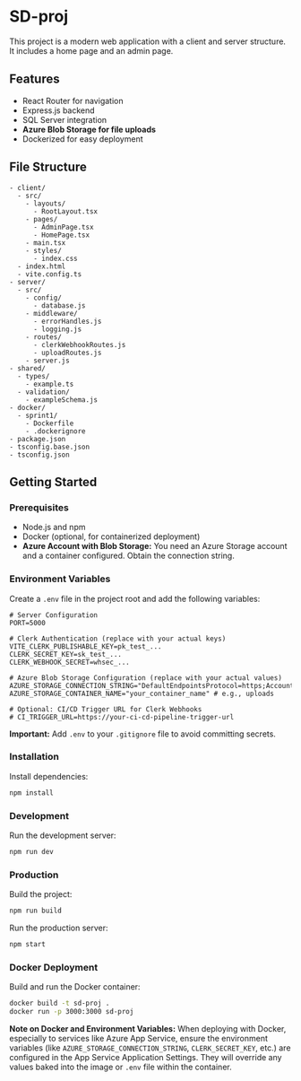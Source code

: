 # SD-proj

This project is a modern web application with a client and server structure. It includes a home page and an admin page.

## Features

- React Router for navigation
- Express.js backend
- SQL Server integration
- **Azure Blob Storage for file uploads**
- Dockerized for easy deployment

## File Structure

```
- client/
  - src/
    - layouts/
      - RootLayout.tsx
    - pages/
      - AdminPage.tsx
      - HomePage.tsx
    - main.tsx
    - styles/
      - index.css
  - index.html
  - vite.config.ts
- server/
  - src/
    - config/
      - database.js
    - middleware/
      - errorHandles.js
      - logging.js
    - routes/
      - clerkWebhookRoutes.js
      - uploadRoutes.js
    - server.js
- shared/
  - types/
    - example.ts
  - validation/
    - exampleSchema.js
- docker/
  - sprint1/
    - Dockerfile
    - .dockerignore
- package.json
- tsconfig.base.json
- tsconfig.json
```

## Getting Started

### Prerequisites

- Node.js and npm
- Docker (optional, for containerized deployment)
- **Azure Account with Blob Storage:** You need an Azure Storage account and a container configured. Obtain the connection string.

### Environment Variables

Create a `.env` file in the project root and add the following variables:

```dotenv
# Server Configuration
PORT=5000

# Clerk Authentication (replace with your actual keys)
VITE_CLERK_PUBLISHABLE_KEY=pk_test_...
CLERK_SECRET_KEY=sk_test_...
CLERK_WEBHOOK_SECRET=whsec_...

# Azure Blob Storage Configuration (replace with your actual values)
AZURE_STORAGE_CONNECTION_STRING="DefaultEndpointsProtocol=https;AccountName=your_storage_account_name;AccountKey=your_account_key;EndpointSuffix=core.windows.net"
AZURE_STORAGE_CONTAINER_NAME="your_container_name" # e.g., uploads

# Optional: CI/CD Trigger URL for Clerk Webhooks
# CI_TRIGGER_URL=https://your-ci-cd-pipeline-trigger-url
```

**Important:** Add `.env` to your `.gitignore` file to avoid committing secrets.

### Installation

Install dependencies:

```bash
npm install
```

### Development

Run the development server:

```bash
npm run dev
```

### Production

Build the project:

```bash
npm run build
```

Run the production server:

```bash
npm start
```

### Docker Deployment

Build and run the Docker container:

```bash
docker build -t sd-proj .
docker run -p 3000:3000 sd-proj
```

**Note on Docker and Environment Variables:** When deploying with Docker, especially to services like Azure App Service, ensure the environment variables (like `AZURE_STORAGE_CONNECTION_STRING`, `CLERK_SECRET_KEY`, etc.) are configured in the App Service Application Settings. They will override any values baked into the image or `.env` file within the container.
